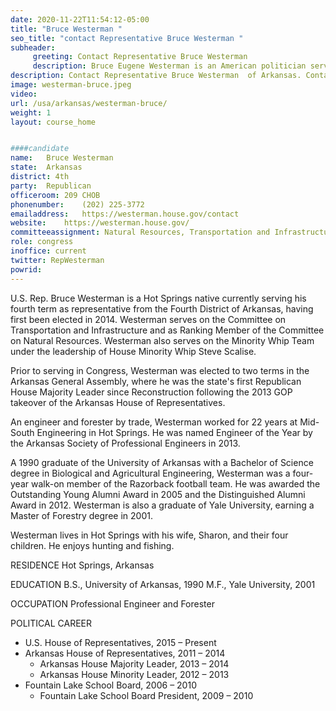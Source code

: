 ```yaml
---
date: 2020-11-22T11:54:12-05:00
title: "Bruce Westerman "
seo_title: "contact Representative Bruce Westerman "
subheader:
     greeting: Contact Representative Bruce Westerman  
     description: Bruce Eugene Westerman is an American politician serving as a Republican U.S. Representative for Arkansas' 4th congressional district. Previously, he served as the Majority Leader of the Arkansas House of Representatives.
description: Contact Representative Bruce Westerman  of Arkansas. Contact information for Bruce Westerman  includes email address, phone number, and mailing address.
image: westerman-bruce.jpeg
video: 
url: /usa/arkansas/westerman-bruce/
weight: 1
layout: course_home


####candidate
name:	Bruce Westerman 
state:	Arkansas
district: 4th
party:	Republican
officeroom:	209 CHOB
phonenumber:	(202) 225-3772
emailaddress:	https://westerman.house.gov/contact
website:	https://westerman.house.gov/
committeeassignment: Natural Resources, Transportation and Infrastructure
role: congress
inoffice: current
twitter: RepWesterman
powrid: 
---
```


U.S. Rep. Bruce Westerman is a Hot Springs native currently serving his fourth term as representative from the Fourth District of Arkansas, having first been elected in 2014. Westerman serves on the Committee on Transportation and Infrastructure and as Ranking Member of the Committee on Natural Resources. Westerman also serves on the Minority Whip Team under the leadership of House Minority Whip Steve Scalise.

Prior to serving in Congress, Westerman was elected to two terms in the Arkansas General Assembly, where he was the state's first Republican House Majority Leader since Reconstruction following the 2013 GOP takeover of the Arkansas House of Representatives.

An engineer and forester by trade, Westerman worked for 22 years at Mid-South Engineering in Hot Springs. He was named Engineer of the Year by the Arkansas Society of Professional Engineers in 2013.

A 1990 graduate of the University of Arkansas with a Bachelor of Science degree in Biological and Agricultural Engineering, Westerman was a four-year walk-on member of the Razorback football team. He was awarded the Outstanding Young Alumni Award in 2005 and the Distinguished Alumni Award in 2012. Westerman is also a graduate of Yale University, earning a Master of Forestry degree in 2001.

Westerman lives in Hot Springs with his wife, Sharon, and their four children. He enjoys hunting and fishing.

RESIDENCE
Hot Springs, Arkansas

EDUCATION
B.S., University of Arkansas, 1990
M.F., Yale University, 2001

OCCUPATION
Professional Engineer and Forester

POLITICAL CAREER
- U.S. House of Representatives, 2015 – Present
- Arkansas House of Representatives, 2011 – 2014
  - Arkansas House Majority Leader, 2013 – 2014
  - Arkansas House Minority Leader, 2012 – 2013
- Fountain Lake School Board, 2006 – 2010
  - Fountain Lake School Board President, 2009 – 2010